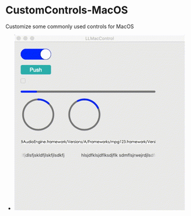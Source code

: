 # CustomControls-MacOS
Customize some commonly used controls for MacOS
- ![ControlDemo.gif](ControlDemo.gif)
